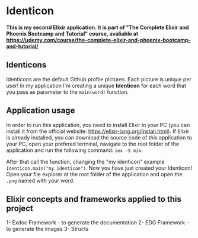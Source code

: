 # Identicon

**This is my second Elixir application. It is part of "The Complete Elixir and Phoenix Bootcamp and Tutorial" course, avaliable at https://udemy.com/course/the-complete-elixir-and-phoenix-bootcamp-and-tutorial/**

## Identicons
Identicons are the default Github profile pictures. Each picture is unique per user!
In my application I'm creating a unique **Identicon** for each word that you pass as parameter to the `main(word)` function.

## Application usage
In order to run this application, you need to install Elixir in your PC (you can install it from the official website: https://elixir-lang.org/install.html).
If Elixir is already installed, you can download the source code of this application to your PC, open your prefered terminal, navigate to the root folder of the application and run the following command:
``iex -S mix``.

After that call the function, changing the "my identicon" example `Identicon.main("my identicon")`.
Now you have just created your Identicon! Open your file explorer at the root folder of the application and open the `.png` named with your word.

## Elixir concepts and frameworks applied to this project
  1- Exdoc Framework - to generate the documentation
  2- EDG Framework - to generate the images
  3- Structs
